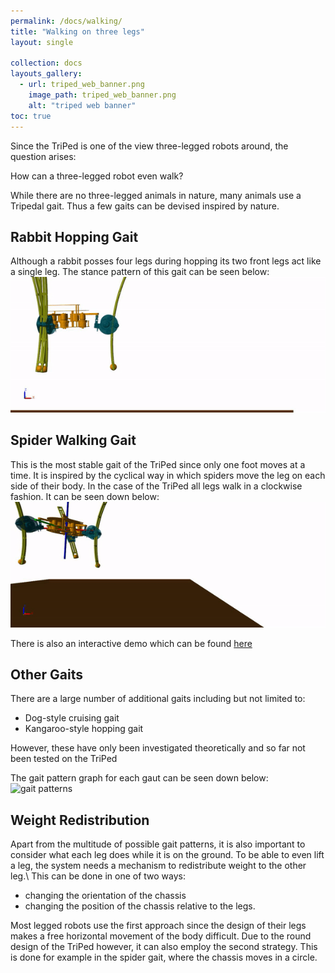 ```yaml
---
permalink: /docs/walking/
title: "Walking on three legs"
layout: single

collection: docs
layouts_gallery:
  - url: triped_web_banner.png
    image_path: triped_web_banner.png
    alt: "triped web banner"
toc: true
---
```


Since the TriPed is one of the view three-legged robots around, the question arises:

How can a three-legged robot even walk?


While there are no three-legged animals in nature, many animals use a Tripedal gait.
Thus a few gaits can be devised inspired by nature.



## Rabbit Hopping Gait

Although a rabbit posses four legs during hopping its two front legs act like a single leg.
The stance pattern of this gait can be seen below:
![rabbit gait](https://raw.githubusercontent.com/TriPed-Robot/TriPed-Robot.github.io/master/images/rabbit_gait.gif)


## Spider Walking Gait
This is the most stable gait of the TriPed since only one foot moves at a time.
It is inspired by the cyclical way in which spiders move the leg on each side of their body.
In the case of the TriPed all legs walk in a clockwise fashion.
It can be seen down below:
![spider walking gait](https://raw.githubusercontent.com/TriPed-Robot/TriPed-Robot.github.io/master/images/triped_walking.gif)

There is also an interactive demo which can be found [here](https://triped-robot.github.io/docs/matlab_getting_started/)

## Other Gaits
There are a large number of additional gaits including but not limited to:
- Dog-style cruising gait
- Kangaroo-style hopping gait


However, these have only been investigated theoretically and so far not been tested on the TriPed

The gait pattern graph for each gaut can be seen down below:
![gait patterns](https://raw.githubusercontent.com/TriPed-Robot/TriPed-Robot.github.io/master/images/gait_patterns)




## Weight Redistribution
Apart from the multitude of possible gait patterns, it is also important to consider what each leg does while it is on the ground.
To be able to even lift a leg, the system needs a mechanism to redistribute weight to the other leg.\\
This can be done in one of two ways:
- changing the orientation of the chassis
- changing the position of the chassis relative to the legs.

Most legged robots use the first approach since the design of their legs makes a free horizontal movement of the body difficult.
Due to the round design of the TriPed however, it can also employ the second strategy.
This is done for example in the spider gait, where the chassis moves in a circle.
